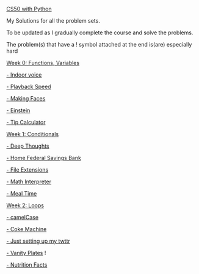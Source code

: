 [CS50 with Python](https://cs50.harvard.edu/python/)

My Solutions for all the problem sets.

To be updated as I gradually complete the course and solve the problems.

The problem(s) that have a ! symbol attached at the end is(are) especially hard


[Week 0: Functions, Variables
](https://github.com/phunhm9798-collab/CS50-with-Python/tree/dcc90d6a5ba19964862f9dc07dfbc36f6776c4ac/Week%200)

[- Indoor voice](https://github.com/phunhm9798-collab/CS50-with-Python/blob/dcc90d6a5ba19964862f9dc07dfbc36f6776c4ac/Week%200/indoor.py)

[- Playback Speed](https://github.com/phunhm9798-collab/CS50-with-Python/blob/dcc90d6a5ba19964862f9dc07dfbc36f6776c4ac/Week%200/playback.py)

[- Making Faces](https://github.com/phunhm9798-collab/CS50-with-Python/blob/dcc90d6a5ba19964862f9dc07dfbc36f6776c4ac/Week%200/faces.py)

[- Einstein](https://github.com/phunhm9798-collab/CS50-with-Python/blob/dcc90d6a5ba19964862f9dc07dfbc36f6776c4ac/Week%200/eistein.py)

[- Tip Calculator](https://github.com/phunhm9798-collab/CS50-with-Python/blob/dcc90d6a5ba19964862f9dc07dfbc36f6776c4ac/Week%200/tip.py)

[Week 1: Conditionals](https://github.com/phunhm9798-collab/CS50-with-Python/tree/dcc90d6a5ba19964862f9dc07dfbc36f6776c4ac/Week%201)

[- Deep Thoughts](https://github.com/phunhm9798-collab/CS50-with-Python/blob/dcc90d6a5ba19964862f9dc07dfbc36f6776c4ac/Week%201/deep.py)

[- Home Federal Savings Bank](https://github.com/phunhm9798-collab/CS50-with-Python/blob/dcc90d6a5ba19964862f9dc07dfbc36f6776c4ac/Week%201/bank.py)

[- File Extensions](https://github.com/phunhm9798-collab/CS50-with-Python/blob/dcc90d6a5ba19964862f9dc07dfbc36f6776c4ac/Week%201/extensions.py)

[- Math Interpreter](https://github.com/phunhm9798-collab/CS50-with-Python/blob/dcc90d6a5ba19964862f9dc07dfbc36f6776c4ac/Week%201/interpreter.py)

[- Meal Time](https://github.com/phunhm9798-collab/CS50-with-Python/blob/dcc90d6a5ba19964862f9dc07dfbc36f6776c4ac/Week%201/meal.py)

[Week 2: Loops](https://github.com/phunhm9798-collab/CS50-with-Python/tree/6e02861e3f868f115d0556c7f76af192494270f8/Week%202)

[- camelCase](https://github.com/phunhm9798-collab/CS50-with-Python/blob/8c39899edcaaedee7bfd03fa4e0d51dcb8fd8e1f/Week%202/camel.py)

[- Coke Machine](https://github.com/phunhm9798-collab/CS50-with-Python/blob/6e02861e3f868f115d0556c7f76af192494270f8/Week%202/coke.py)

[- Just setting up my twttr](https://github.com/phunhm9798-collab/CS50-with-Python/blob/6e02861e3f868f115d0556c7f76af192494270f8/Week%202/twttr.py)

[- Vanity Plates](https://github.com/phunhm9798-collab/CS50-with-Python/blob/6e02861e3f868f115d0556c7f76af192494270f8/Week%202/plates.py) !

[- Nutrition Facts](https://github.com/phunhm9798-collab/CS50-with-Python/blob/6e02861e3f868f115d0556c7f76af192494270f8/Week%202/nutrition.py)

